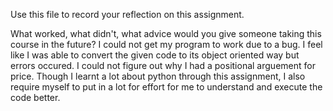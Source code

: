 Use this file to record your reflection on this assignment. 

What worked, what didn't, what advice would you give someone taking this course in the future?
I could not get my program to work due to a bug. I feel like I was able to convert the given code to its object oriented way but errors occured. I could not figure out why I had a positional arguement for price. Though I learnt a lot about python through this assignment, I also require myself to put in a lot for effort for me to understand and execute the code better. 